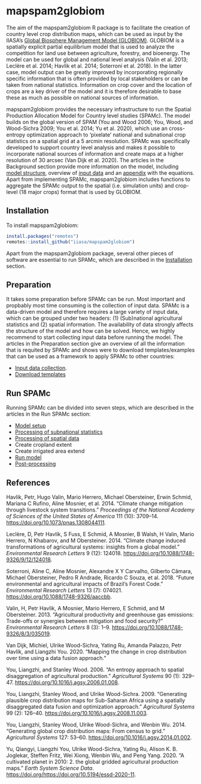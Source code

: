 
<!-- README.md is generated from README.Rmd. Please edit that file -->

# mapspam2globiom

<!-- badges: start -->

<!-- badges: end -->

The aim of the mapspam2globiom R package is to facilitate the creation
of country level crop distribution maps, which can be used as input by
the IIASA’s [Global Biosphere Management Model
(GLOBIOM)](https://www.globiom.org/). GLOBIOM is a spatially explicit
partial equilibrium model that is used to analyze the competition for
land use between agriculture, forestry, and bioenergy. The model can be
used for global and national level analysis (Valin et al. 2013; Leclère
et al. 2014; Havlik et al. 2014; Soterroni et al. 2018). In the latter
case, model output can be greatly improved by incorporating regionally
specific information that is often provided by local stakeholders or can
be taken from national statistics. Information on crop cover and the
location of crops are a key driver of the model and it is therefore
desirable to base these as much as possible on national sources of
information.

mapspam2globiom provides the necessary infrastructure to run the Spatial
Production Allocation Model for Country level studies (SPAMc). The model
builds on the global version of SPAM (You and Wood 2006; You, Wood, and
Wood-Sichra 2009; You et al. 2014; Yu et al. 2020), which use an
cross-entropy optimization approach to ‘pixelate’ national and
subnational crop statistics on a spatial grid at a 5 arcmin resolution.
SPAMc was specifically developed to support country level analysis and
makes it possible to incorporate national sources of information and
create maps at a higher resolution of 30 arcsec (Van Dijk et al. 2020).
The articles in the Background section provide more information on the
model, including [model structure](articles/model_structure.html),
overview of [input data](articles/data.html) and an
[appendix](articles/appendix.html) with the equations. Apart from
implementing SPAMc, mapspam2globiom includes functions to aggregate the
SPAMc output to the spatial (i.e. simulation units) and crop-level (18
major crops) format that is used by GLOBIOM.

## Installation

To install mapspam2globiom:

``` r
install.packages("remotes")
remotes::install_github("iiasa/mapspam2globiom")
```

Apart from the mapspam2globiom package, several other pieces of software
are essential to run SPAMc, which are described in the
[Installation](articles/software.html) section.

## Preparation

It takes some preparation before SPAMc can be run. Most important and
propbably most time consuming is the collection of input data. SPAMc is
a data-driven model and therefore requires a large variety of input
data, which can be grouped under two headers: (1) (Sub)national
agricultural statistics and (2) spatial information. The availability of
data strongly affects the structure of the model and how can be solved.
Hence, we highly recommend to start collecting input data before running
the model. The articles in the Preparation section give an overview of
all the information that is requited by SPAMc and shows were to download
templates/examples that can be used as a framework to apply SPAMc to
other countries:

  - [Input data collection](articles/collect_input_data.html).
  - [Download templates](articles/template.html)

## Run SPAMc

Running SPAMc can be divided into seven steps, which are described in
the articles in the Run SPAMc section:

  - [Model setup](articles/model_structure.html)
  - [Processing of subnational
    statistics](articles/process_subnat_stat.html)
  - [Processing of spatial data](articles/process_spatial_data.html)
  - Create cropland extent
  - Create irrigated area extend
  - [Run model](articles/run_model.html)
  - [Post-processing](articles/post_process.html)

## References

<div id="refs" class="references">

<div id="ref-Havlik2014">

Havlik, Petr, Hugo Valin, Mario Herrero, Michael Obersteiner, Erwin
Schmid, Mariana C Rufino, Aline Mosnier, et al. 2014. “Climate change
mitigation through livestock system transitions.” *Proceedings of the
National Academy of Sciences of the United States of America* 111 (10):
3709–14. <https://doi.org/10.1073/pnas.1308044111>.

</div>

<div id="ref-Leclere2014">

Leclère, D, Petr Havlik, S Fuss, E Schmid, A Mosnier, B Walsh, H Valin,
Mario Herrero, N Khabarov, and M Obersteiner. 2014. “Climate change
induced transformations of agricultural systems: insights from a global
model.” *Environmental Research Letters* 9 (12): 124018.
<https://doi.org/10.1088/1748-9326/9/12/124018>.

</div>

<div id="ref-Soterroni2018">

Soterroni, Aline C, Aline Mosnier, Alexandre X Y Carvalho, Gilberto
Câmara, Michael Obersteiner, Pedro R Andrade, Ricardo C Souza, et al.
2018. “Future environmental and agricultural impacts of Brazil’s Forest
Code.” *Environmental Research Letters* 13 (7): 074021.
<https://doi.org/10.1088/1748-9326/aaccbb>.

</div>

<div id="ref-Valin2013b">

Valin, H, Petr Havlik, A Mosnier, Mario Herrero, E Schmid, and M
Obersteiner. 2013. “Agricultural productivity and greenhouse gas
emissions: Trade-offs or synergies between mitigation and food
security?” *Environmental Research Letters* 8 (3): 1–9.
<https://doi.org/10.1088/1748-9326/8/3/035019>.

</div>

<div id="ref-VanDijk2020">

Van Dijk, Michiel, Ulrike Wood-Sichra, Yating Ru, Amanda Palazzo, Petr
Havlik, and Liangzhi You. 2020. “Mapping the change in crop distribution
over time using a data fusion approach.”

</div>

<div id="ref-You2006">

You, Liangzhi, and Stanley Wood. 2006. “An entropy approach to spatial
disaggregation of agricultural production.” *Agricultural Systems* 90
(1): 329–47. <https://doi.org/10.1016/j.agsy.2006.01.008>.

</div>

<div id="ref-You2009">

You, Liangzhi, Stanley Wood, and Ulrike Wood-Sichra. 2009. “Generating
plausible crop distribution maps for Sub-Saharan Africa using a
spatially disaggregated data fusion and optimization approach.”
*Agricultural Systems* 99 (2): 126–40.
<https://doi.org/10.1016/j.agsy.2008.11.003>.

</div>

<div id="ref-You2014a">

You, Liangzhi, Stanley Wood, Ulrike Wood-Sichra, and Wenbin Wu. 2014.
“Generating global crop distribution maps: From census to grid.”
*Agricultural Systems* 127: 53–60.
<https://doi.org/10.1016/j.agsy.2014.01.002>.

</div>

<div id="ref-Yu2020">

Yu, Qiangyi, Liangzhi You, Ulrike Wood-Sichra, Yating Ru, Alison K. B.
Joglekar, Steffen Fritz, Wei Xiong, Wenbin Wu, and Peng Yang. 2020. “A
cultivated planet in 2010: 2. the global gridded agricultural production
maps.” *Earth System Science Data*.
<https://doi.org/https://doi.org/10.5194/essd-2020-11>.

</div>

</div>
